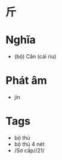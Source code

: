 # 斤

# Nghĩa
* (bộ) Cân (cái rìu)

# Phát âm
* jin

# Tags
* bộ thủ
*  bộ thủ 4 nét
*  /Sơ cấp//21/

<script>window.HANZI_FIELD='斤';</script>
